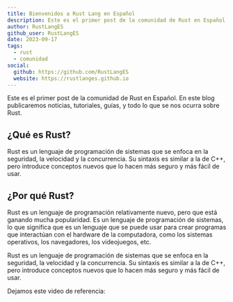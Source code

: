 ```yaml
---
title: Bienvenidos a Rust Lang en Español
description: Este es el primer post de la comunidad de Rust en Español. En este blog publicaremos noticias, tutoriales, guías, y todo lo que se nos ocurra sobre Rust.
author: RustLangES
github_user: RustLangES
date: 2023-09-17
tags:
  - rust
  - comunidad
social:
  github: https://github.com/RustLangES
  website: https://rustlanges.github.io
---
```


Este es el primer post de la comunidad de Rust en Español. En este blog publicaremos noticias, tutoriales, guías, y todo lo que se nos ocurra sobre Rust.

<!-- more -->


## ¿Qué es Rust?

Rust es un lenguaje de programación de sistemas que se enfoca en la seguridad,
la velocidad y la concurrencia. Su sintaxis es similar a la de C++, pero
introduce conceptos nuevos que lo hacen más seguro y más fácil de usar.


## ¿Por qué Rust?

Rust es un lenguaje de programación relativamente nuevo, pero que está ganando
mucha popularidad. Es un lenguaje de programación de sistemas, lo que significa
que es un lenguaje que se puede usar para crear programas que interactúan con
el hardware de la computadora, como los sistemas operativos, los navegadores,
los videojuegos, etc.

Rust es un lenguaje de programación de sistemas que se enfoca en la seguridad,
la velocidad y la concurrencia. Su sintaxis es similar a la de C++, pero
introduce conceptos nuevos que lo hacen más seguro y más fácil de usar.

Dejamos este video de referencia:

<center>
<youtube video="KOABboz7PBs"></youtube>
</center>